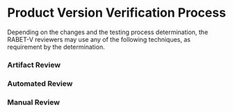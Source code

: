 # Product Version Verification Process

Depending on the changes and the testing process determination, the RABET-V reviewers may use any of the following techniques, as requirement by the determination. 

### Artifact Review


### Automated Review


### Manual Review

